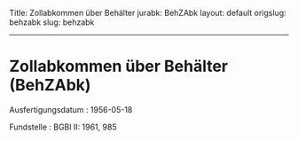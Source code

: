 Title: Zollabkommen über Behälter
jurabk: BehZAbk
layout: default
origslug: behzabk
slug: behzabk

---

# Zollabkommen über Behälter (BehZAbk)

Ausfertigungsdatum
:   1956-05-18

Fundstelle
:   BGBl II: 1961, 985


